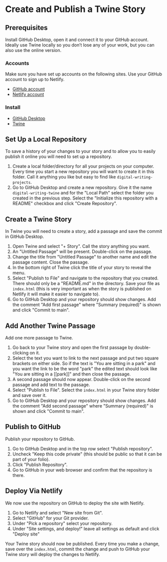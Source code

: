 # Create and Publish a Twine Story

## Prerequisites 

Install GitHub Desktop, open it and connect it to your GitHub account. Ideally use Twine locally so you don’t lose any of your work, but you can also use the online version.

### Accounts

Make sure you have set up accounts on the following sites. Use your GitHub account to sign up to Netlify.

* [GitHub account](https://github.com/)
* [Netlify account](https://www.netlify.com/)

### Install
* [GitHub Desktop](https://desktop.github.com/)
* [Twine](https://twinery.org/)

## Set Up a Local Repository

To save a history of your changes to your story and to allow you to easily publish it online you will need to set up a repository.

1. Create a local folder/directory for all your projects on your computer. Every time you start a new repository you will want to create it in this folder. Call it anything you like but easy to find like `digital-writing-projects`.
2. Go to GitHub Desktop and create a new repository. Give it the name `digital-writing-twine` and for the "Local Path" select the folder you created in the previous step. Select the "Initialize this repository with a README" checkbox and click "Create Repository".

## Create a Twine Story

In Twine you will need to create a story, add a passage and save the commit in GitHub Desktop.

1. Open Twine and select "+ Story". Call the story anything you want.
2. An "Untitled Passage" will be present. Double-click on the passage. 
3. Change the title from "Untitled Passage" to another name and edit the passage content. Close the passage.
4. In the bottom right of Twine click the title of your story to reveal the menu.
5. Select "Publish to File" and navigate to the repository that you created. There should only be a "README.md" in the directory. Save your file as `index.html` (this is very important as when the story is published on Netlify it will make it easier to navigate to).
6. Go to GitHub Desktop and your repository should show changes. Add the comment "Add first passage" where "Summary (required)" is shown and click "Commit to main".

## Add Another Twine Passage

Add one more passage to Twine.

1. Go back to your Twine story and open the first passage by double-clicking on it.
2. Select the text you want to link to the next passage and put two square brackets on either side. So if the text is "You are sitting in a park" and you want the link to be the word "park" the edited text should look like "You are sitting in a [[park]]" and then close the passage.
3. A second passage should now appear. Double-click on the second passage and add text to the passage.
4. Select "Publish to File". Select the `index.html` in your Twine story folder and save over it.
5. Go to GitHub Desktop and your repository should show changes. Add the comment "Add second passage" where "Summary (required)" is shown and click "Commit to main".

## Publish to GitHub

Publish your repository to GitHub.

1. Go to GitHub Desktop and in the top row select "Publish repository".
2. Uncheck "Keep this code private" (this should be public so that it can be part of your folio).
3. Click "Publish Repository".
4. Go to GitHub in your web browser and confirm that the repository is there.

## Deploy Via Netlify

We now use the repository on GitHub to deploy the site with Netlify.

1. Go to Netlify and select "New site from Git".
2. Select "GitHub" for your Git provider.
3. Under "Pick a repository" select your repository.
4. Under "Site settings, and deploy!" leave all settings as default and click "Deploy site"

Your Twine story should now be published. Every time you make a change, save over the `index.html`, commit the change and push to GitHub your Twine story will deploy the changes to Netlify.
